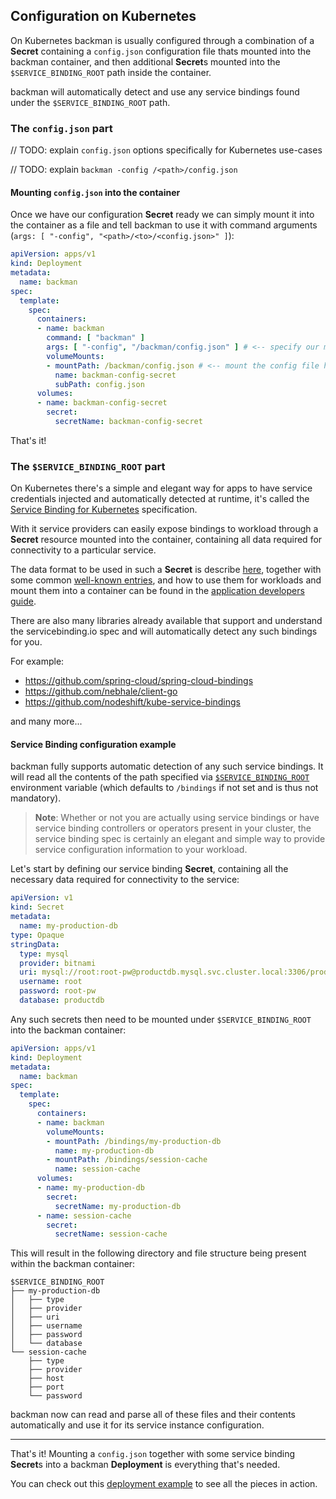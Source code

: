 ## Configuration on Kubernetes

On Kubernetes backman is usually configured through a combination of a **Secret** containing a `config.json` configuration file thats mounted into the backman container, and then additional **Secret**s mounted into the `$SERVICE_BINDING_ROOT` path inside the container.

backman will automatically detect and use any service bindings found under the `$SERVICE_BINDING_ROOT` path.

### The `config.json` part

// TODO: explain `config.json` options specifically for Kubernetes use-cases

// TODO: explain `backman -config /<path>/config.json`

#### Mounting `config.json` into the container

Once we have our configuration **Secret** ready we can simply mount it into the container as a file and tell backman to use it with command arguments (`args: [ "-config", "<path>/<to>/<config.json>" ]`):

```yaml
apiVersion: apps/v1
kind: Deployment
metadata:
  name: backman
spec:
  template:
    spec:
      containers:
      - name: backman
        command: [ "backman" ]
        args: [ "-config", "/backman/config.json" ] # <-- specify our mounted config file
        volumeMounts:
        - mountPath: /backman/config.json # <-- mount the config file here
          name: backman-config-secret
          subPath: config.json
      volumes:
      - name: backman-config-secret
        secret:
          secretName: backman-config-secret
```

That's it!

### The `$SERVICE_BINDING_ROOT` part

On Kubernetes there's a simple and elegant way for apps to have service credentials injected and automatically detected at runtime, it's called the [Service Binding for Kubernetes](https://servicebinding.io/) specification.

With it service providers can easily expose bindings to workload through a **Secret** resource mounted into the container, containing all data required for connectivity to a particular service.

The data format to be used in such a **Secret** is describe [here](https://servicebinding.io/spec/core/1.0.0/#workload-projection), together with some common [well-known entries](https://servicebinding.io/spec/core/1.0.0/#well-known-secret-entries), and how to use them for workloads and mount them into a container can be found in the [application developers guide](https://servicebinding.io/application-developer/).

There are also many libraries already available that support and understand the servicebinding.io spec and will automatically detect any such bindings for you.

For example:
- https://github.com/spring-cloud/spring-cloud-bindings
- https://github.com/nebhale/client-go
- https://github.com/nodeshift/kube-service-bindings

and many more...

#### Service Binding configuration example

backman fully supports automatic detection of any such service bindings. It will read all the contents of the path specified via [`$SERVICE_BINDING_ROOT`](https://servicebinding.io/application-developer/) environment variable (which defaults to `/bindings` if not set and is thus not mandatory).

> **Note**: Whether or not you are actually using service bindings or have service binding controllers or operators present in your cluster, the service binding spec is certainly an elegant and simple way to provide service configuration information to your workload.

Let's start by defining our service binding **Secret**, containing all the necessary data required for connectivity to the service:

```yaml
apiVersion: v1
kind: Secret
metadata:
  name: my-production-db
type: Opaque
stringData:
  type: mysql
  provider: bitnami
  uri: mysql://root:root-pw@productdb.mysql.svc.cluster.local:3306/productdb
  username: root
  password: root-pw
  database: productdb
```

Any such secrets then need to be mounted under `$SERVICE_BINDING_ROOT` into the backman container:

```yaml
apiVersion: apps/v1
kind: Deployment
metadata:
  name: backman
spec:
  template:
    spec:
      containers:
      - name: backman
        volumeMounts:
        - mountPath: /bindings/my-production-db
          name: my-production-db
        - mountPath: /bindings/session-cache
          name: session-cache
      volumes:
      - name: my-production-db
        secret:
          secretName: my-production-db
      - name: session-cache
        secret:
          secretName: session-cache
```

This will result in the following directory and file structure being present within the backman container:

```plain
$SERVICE_BINDING_ROOT
├── my-production-db
│   ├── type
│   ├── provider
│   ├── uri
│   ├── username
│   ├── password
│   └── database
└── session-cache
    ├── type
    ├── provider
    ├── host
    ├── port
    └── password
```

backman now can read and parse all of these files and their contents automatically and use it for its service instance configuration.

---

That's it! Mounting a `config.json` together with some service binding **Secret**s into a backman **Deployment** is everything that's needed.

You can check out this [deployment example](/docs/kubernetes/deployment.md#diy---minimal-deployment-example) to see all the pieces in action.
